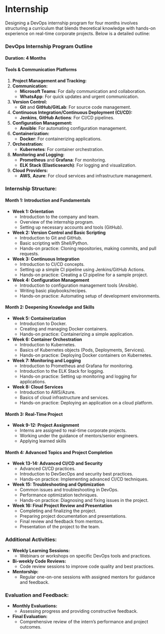 # Internship
Designing a DevOps internship program for four months involves structuring a curriculum that blends theoretical knowledge with hands-on experience on real-time corporate projects. Below is a detailed outline:

### **DevOps Internship Program Outline**

#### **Duration:** 4 Months

#### **Tools & Communication Platforms**
1. **Project Management and Tracking:**
2. **Communication:**
   - **Microsoft Teams**: For daily communication and collaboration.
   - **WhatsApp**: For quick updates and urgent communication.
3. **Version Control:**
   - **Git** and **GitHub/GitLab**: For source code management.
4. **Continuous Integration/Continuous Deployment (CI/CD):**
   - **Jenkins**, **GitHub Actions**: For CI/CD pipelines.
5. **Configuration Management:**
   - **Ansible**: For automating configuration management.
6. **Containerization:**
   - **Docker**: For containerizing applications.
7. **Orchestration:**
   - **Kubernetes**: For container orchestration.
8. **Monitoring and Logging:**
   - **Prometheus** and **Grafana**: For monitoring.
   - **ELK Stack (Elasticsearch)**: For logging and visualization.
9. **Cloud Providers:**
   - **AWS**, **Azure**: For cloud services and infrastructure management.

### **Internship Structure:**

#### **Month 1: Introduction and Fundamentals**
- **Week 1: Orientation**
  - Introduction to the company and team.
  - Overview of the internship program.
  - Setting up necessary accounts and tools (GitHub).
- **Week 2: Version Control and Basic Scripting**
  - Introduction to Git and GitHub.
  - Basic scripting with Shell/Python.
  - Hands-on practice: Cloning repositories, making commits, and pull requests.
- **Week 3: Continuous Integration**
  - Introduction to CI/CD concepts.
  - Setting up a simple CI pipeline using Jenkins/GitHub Actions.
  - Hands-on practice: Creating a CI pipeline for a sample project.
- **Week 4: Configuration Management**
  - Introduction to configuration management tools (Ansible).
  - Writing basic playbooks/recipes.
  - Hands-on practice: Automating setup of development environments.

#### **Month 2: Deepening Knowledge and Skills**
- **Week 5: Containerization**
  - Introduction to Docker.
  - Creating and managing Docker containers.
  - Hands-on practice: Containerizing a simple application.
- **Week 6: Container Orchestration**
  - Introduction to Kubernetes.
  - Basics of Kubernetes objects (Pods, Deployments, Services).
  - Hands-on practice: Deploying Docker containers on Kubernetes.
- **Week 7: Monitoring and Logging**
  - Introduction to Prometheus and Grafana for monitoring.
  - Introduction to the ELK Stack for logging.
  - Hands-on practice: Setting up monitoring and logging for applications.
- **Week 8: Cloud Services**
  - Introduction to AWS/Azure.
  - Basics of cloud infrastructure and services.
  - Hands-on practice: Deploying an application on a cloud platform.

#### **Month 3: Real-Time Project**
- **Week 9-12: Project Assignment**
  - Interns are assigned to real-time corporate projects.
  - Working under the guidance of mentors/senior engineers.
  - Applying learned skills

#### **Month 4: Advanced Topics and Project Completion**
- **Week 13-14: Advanced CI/CD and Security**
  - Advanced CI/CD practices.
  - Introduction to DevSecOps and security best practices.
  - Hands-on practice: Implementing advanced CI/CD techniques.
- **Week 15: Troubleshooting and Optimization**
  - Common issues and troubleshooting in DevOps.
  - Performance optimization techniques.
  - Hands-on practice: Diagnosing and fixing issues in the project.
- **Week 16: Final Project Review and Presentation**
  - Completing and finalizing the project.
  - Preparing project documentation and presentations.
  - Final review and feedback from mentors.
  - Presentation of the project to the team.

### **Additional Activities:**
- **Weekly Learning Sessions:**
  - Webinars or workshops on specific DevOps tools and practices.
- **Bi-weekly Code Reviews:**
  - Code review sessions to improve code quality and best practices.
- **Mentorship:**
  - Regular one-on-one sessions with assigned mentors for guidance and feedback.

### **Evaluation and Feedback:**
- **Monthly Evaluations:**
  - Assessing progress and providing constructive feedback.
- **Final Evaluation:**
  - Comprehensive review of the intern’s performance and project outcomes.
